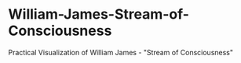 # William-James-Stream-of-Consciousness
Practical Visualization of  William James - "Stream of Consciousness"
